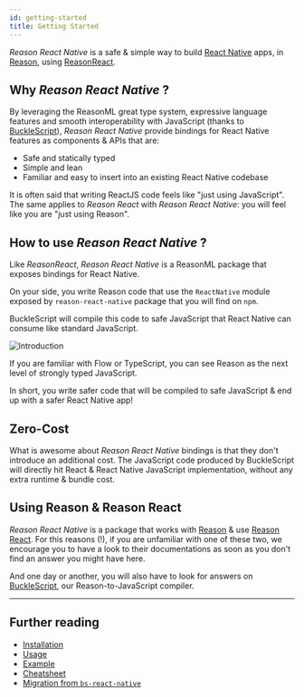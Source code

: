 ```yaml
---
id: getting-started
title: Getting Started
---
```


_Reason React Native_ is a safe & simple way to build
[React Native](http://facebook.github.io/react-native/) apps, in
[Reason](http://reasonml.github.io/), using
[ReasonReact](https://reasonml.github.io/reason-react/).

## Why _Reason React Native_ ?

By leveraging the ReasonML great type system, expressive language features and
smooth interoperability with JavaScript (thanks to
[BuckleScript](https://bucklescript.github.io)), _Reason React Native_ provide
bindings for React Native features as components & APIs that are:

- Safe and statically typed
- Simple and lean
- Familiar and easy to insert into an existing React Native codebase

It is often said that writing ReactJS code feels like "just using JavaScript".
The same applies to _Reason React_ with _Reason React Native_: you will feel
like you are "just using Reason".

## How to use _Reason React Native_ ?

Like _ReasonReact_, _Reason React Native_ is a ReasonML package that exposes
bindings for React Native.

On your side, you write Reason code that use the `ReactNative` module exposed by
`reason-react-native` package that you will find on `npm`.

BuckleScript will compile this code to safe JavaScript that React Native can
consume like standard JavaScript.

![Introduction](/reason-react-native/schemas/introduction.svg)

If you are familiar with Flow or TypeScript, you can see Reason as the next
level of strongly typed JavaScript.

In short, you write safer code that will be compiled to safe JavaScript & end up
with a safer React Native app!

## Zero-Cost

What is awesome about _Reason React Native_ bindings is that they don't
introduce an additional cost. The JavaScript code produced by BuckleScript will
directly hit React & React Native JavaScript implementation, without any extra
runtime & bundle cost.

## Using Reason & Reason React

_Reason React Native_ is a package that works with
[Reason](https://reasonml.github.io/) & use
[Reason React](https://reasonml.github.io/reason-react/). For this reasons (!),
if you are unfamiliar with one of these two, we encourage you to have a look to
their documentations as soon as you don't find an answer you might have here.

And one day or another, you will also have to look for answers on
[BuckleScript](https://bucklescript.github.io/docs/en/what-why), our
Reason-to-JavaScript compiler.

---

## Further reading

- [Installation](/en/docs/install/)
- [Usage](/en/docs/usage/)
- [Example](/en/docs/example/)
- [Cheatsheet](/en/docs/cheatsheet/)
- [Migration from `bs-react-native`](/en/docs/migration/jsx3/)

